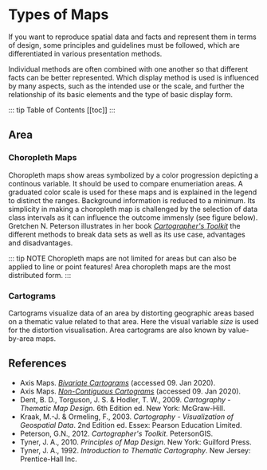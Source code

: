 
# Types of Maps
If you want to reproduce spatial data and facts and represent them in terms of design, some principles and guidelines must be followed, which are differentiated in various presentation methods.

Individual methods are often combined with one another so that different facts can be better represented. Which display method is used is influenced by many aspects, such as the intended use or the scale, and further the relationship of its basic elements and the type of basic display form.

::: tip Table of Contents
[[toc]]
:::

<!--

## Physical Maps

## Political Maps

## Cadastral Maps

## General Reference Map

## Navigational Chart Map

## Aerial Map 

## Point Phenomena

### Isochrones 

### Dot Density Maps

### Graduated Symbol Maps

### Proportional Symbol Map

### Diagrams

### Firefly Maps

## Isopleth Maps 
In isoplet maps isolines are used connecting points of the same value. 

## Line Phenomena

### Network Maps

### Vector Direction Maps

### Isoline Maps

### Distributive Flow Maps-->

## Area 
### Choropleth Maps

Choropleth maps show areas symbolized by a color progression depicting a continous variable. It should be used to compare enumeriation areas. A graduated color scale is used for these maps and is explained in the legend to distinct the ranges. Background information is reduced to a minimum. Its simplicity in making a choropleth map is challenged by the selection of data class intervals as it can influence the outcome immensly (see figure below). Gretchen N. Peterson illustrates in her book *[Cartographer's Toolkit](https://www.amazon.com/Cartographers-Toolkit-Colors-Typography-Patterns/dp/0615467946/ref=as_li_ss_tl?ie=UTF8&linkCode=sl1&tag=pe03-20&linkId=81f589a8f8f6ee38f4b9cd7aecf361d2)* the different methods to break data sets as well as its use case, advantages and disadvantages. 

<!--Insert table (ask permission)? ![intervals](PATH TO IMAGE) -->

::: tip NOTE
Choropleth maps are not limited for areas but can also be applied to line or point features! Area choropleth maps are the most distributed form.
:::
### Cartograms
Cartograms visualize data of an area by distorting geographic areas based on a thematic value related to that area. Here the visual variable *size* is used for the distortion visualisation. Area cartograms are also known by value-by-area maps. 

<!-- 
### Geological Maps 

### Time-Zone Maps

### Bathymetric Maps

-->


## References
- Axis Maps. *[Bivariate Cartograms](https://www.axismaps.com/guide/multivariate/bivariate-cartograms/)* (accessed 09. Jan 2020). 
- Axis Maps. *[Non-Contiguous Cartograms](https://www.axismaps.com/guide/univariate/cartograms/)* (accessed 09. Jan 2020). 
- Dent, B. D., Torguson, J. S. & Hodler, T. W., 2009. *Cartography - Thematic Map Design*. 6th Edition ed. New York: McGraw-Hill.
- Kraak, M.-J. & Ormeling, F., 2003. *Cartography - Visualization of Geospatial Data*. 2nd Edition ed. Essex: Pearson Education Limited.
- Peterson, G.N., 2012. *Cartographer's Toolkit*. PetersonGIS. 
- Tyner, J. A., 2010. *Principles of Map Design*. New York: Guilford Press.
- Tyner, J. A., 1992. *Introduction to Thematic Cartography*. New Jersey: Prentice-Hall Inc. 